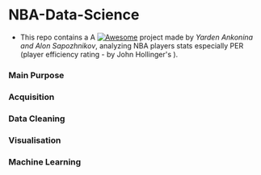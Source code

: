 # NBA-Data-Science
- This repo contains a A  [![Awesome](https://cdn.rawgit.com/sindresorhus/awesome/d7305f38d29fed78fa85652e3a63e154dd8e8829/media/badge.svg)](https://github.com/sindresorhus/awesome) project made by _Yarden Ankonina and Alon Sapozhnikov_, analyzing NBA players stats especially PER (player efficiency rating - by  John Hollinger's ).

### Main Purpose
### Acquisition
### Data Cleaning
### Visualisation
### Machine Learning
